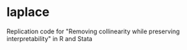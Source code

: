 # laplace
Replication code for "Removing collinearity while preserving interpretability" in R and Stata
